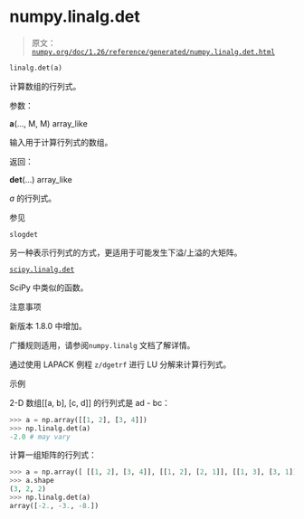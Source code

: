 # numpy.linalg.det

> 原文：[`numpy.org/doc/1.26/reference/generated/numpy.linalg.det.html`](https://numpy.org/doc/1.26/reference/generated/numpy.linalg.det.html)

```py
linalg.det(a)
```

计算数组的行列式。

参数：

**a**(…, M, M) array_like

输入用于计算行列式的数组。

返回：

**det**(…) array_like

*a* 的行列式。

参见

`slogdet`

另一种表示行列式的方式，更适用于可能发生下溢/上溢的大矩阵。

[`scipy.linalg.det`](https://docs.scipy.org/doc/scipy/reference/generated/scipy.linalg.det.html#scipy.linalg.det "(在 SciPy v1.11.2 中)")

SciPy 中类似的函数。

注意事项

新版本 1.8.0 中增加。

广播规则适用，请参阅`numpy.linalg` 文档了解详情。

通过使用 LAPACK 例程 `z/dgetrf` 进行 LU 分解来计算行列式。

示例

2-D 数组[[a, b], [c, d]] 的行列式是 ad - bc：

```py
>>> a = np.array([[1, 2], [3, 4]])
>>> np.linalg.det(a)
-2.0 # may vary 
```

计算一组矩阵的行列式：

```py
>>> a = np.array([ [[1, 2], [3, 4]], [[1, 2], [2, 1]], [[1, 3], [3, 1]] ])
>>> a.shape
(3, 2, 2)
>>> np.linalg.det(a)
array([-2., -3., -8.]) 
```
